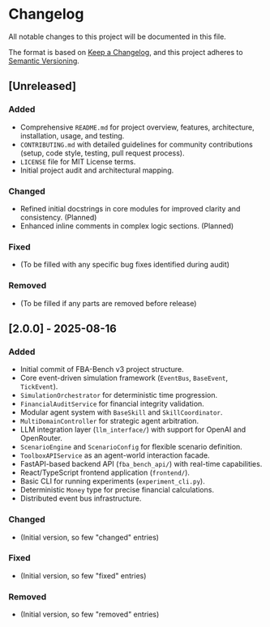 # Changelog

All notable changes to this project will be documented in this file.

The format is based on [Keep a Changelog](https://keepachangelog.com/en/1.0.0/),
and this project adheres to [Semantic Versioning](https://semver.org/spec/v2.0.0.html).

## [Unreleased]

### Added
- Comprehensive `README.md` for project overview, features, architecture, installation, usage, and testing.
- `CONTRIBUTING.md` with detailed guidelines for community contributions (setup, code style, testing, pull request process).
- `LICENSE` file for MIT License terms.
- Initial project audit and architectural mapping.

### Changed
- Refined initial docstrings in core modules for improved clarity and consistency. (Planned)
- Enhanced inline comments in complex logic sections. (Planned)

### Fixed
- (To be filled with any specific bug fixes identified during audit)

### Removed
- (To be filled if any parts are removed before release)

## [2.0.0] - 2025-08-16

### Added
- Initial commit of FBA-Bench v3 project structure.
- Core event-driven simulation framework (`EventBus`, `BaseEvent`, `TickEvent`).
- `SimulationOrchestrator` for deterministic time progression.
- `FinancialAuditService` for financial integrity validation.
- Modular agent system with `BaseSkill` and `SkillCoordinator`.
- `MultiDomainController` for strategic agent arbitration.
- LLM integration layer (`llm_interface/`) with support for OpenAI and OpenRouter.
- `ScenarioEngine` and `ScenarioConfig` for flexible scenario definition.
- `ToolboxAPIService` as an agent-world interaction facade.
- FastAPI-based backend API (`fba_bench_api/`) with real-time capabilities.
- React/TypeScript frontend application (`frontend/`).
- Basic CLI for running experiments (`experiment_cli.py`).
- Deterministic `Money` type for precise financial calculations.
- Distributed event bus infrastructure.

### Changed
- (Initial version, so few "changed" entries)

### Fixed
- (Initial version, so few "fixed" entries)

### Removed
- (Initial version, so few "removed" entries)
